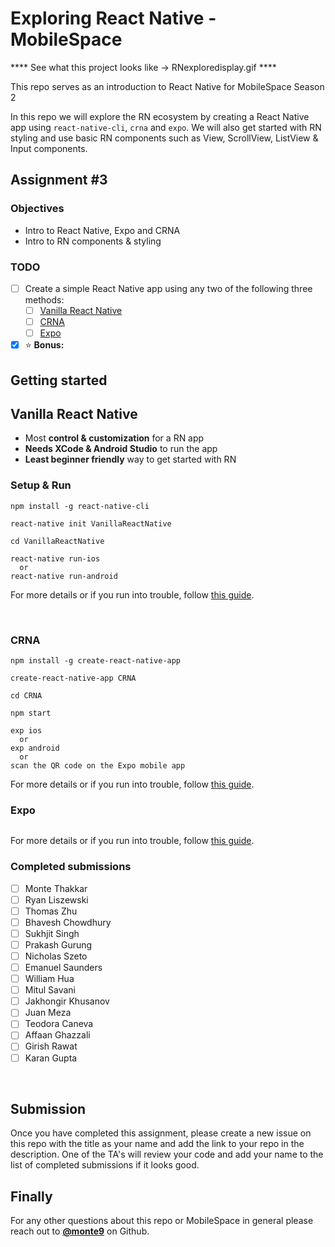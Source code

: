 # Exploring React Native - MobileSpace 

**** See what this project looks like -> RNexploredisplay.gif ****


This repo serves as an introduction to React Native for MobileSpace Season 2

In this repo we will explore the RN ecosystem by creating a React Native app using `react-native-cli`, `crna` and `expo`. We will also get started with RN styling and use basic RN components such as View, ScrollView, ListView & Input components.

## Assignment #3

### Objectives

- Intro to React Native, Expo and CRNA
- Intro to RN components & styling

### TODO

- [ ] Create a simple React Native app using any two of the following three methods:
  - [ ] [Vanilla React Native](https://facebook.github.io/react-native/)
  - [ ] [CRNA](https://github.com/react-community/create-react-native-app)
  - [ ] [Expo](https://expo.io)

- [x] :star: **Bonus:**

## Getting started

## Vanilla React Native

- Most **control & customization** for a RN app
- **Needs XCode & Android Studio** to run the app
- **Least beginner friendly** way to get started with RN

### Setup & Run

```
npm install -g react-native-cli

react-native init VanillaReactNative

cd VanillaReactNative

react-native run-ios
  or
react-native run-android
```

For more details or if you run into trouble, follow [this guide](https://facebook.github.io/react-native/docs/getting-started.html#installing-dependencies).

<br />

### CRNA

```
npm install -g create-react-native-app

create-react-native-app CRNA

cd CRNA

npm start

exp ios
  or
exp android
  or
scan the QR code on the Expo mobile app
```

For more details or if you run into trouble, follow [this guide](https://github.com/react-community/create-react-native-app#quick-overview).

### Expo

```

```

For more details or if you run into trouble, follow [this guide](https://docs.expo.io/versions/latest/guides/up-and-running.html).

### Completed submissions

- [ ] Monte Thakkar
- [ ] Ryan Liszewski
- [ ] Thomas Zhu
- [ ] Bhavesh Chowdhury
- [ ] Sukhjit Singh
- [ ] Prakash Gurung
- [ ] Nicholas Szeto
- [ ] Emanuel Saunders
- [ ] William Hua
- [ ] Mitul Savani
- [ ] Jakhongir Khusanov
- [ ] Juan Meza
- [ ] Teodora Caneva
- [ ] Affaan Ghazzali
- [ ] Girish Rawat
- [ ] Karan Gupta

<br />

## Submission

Once you have completed this assignment, please create a new issue on this repo with the title as your name and add the link to your repo in the description. One of the TA's will review your code and add your name to the list of completed submissions if it looks good.


## Finally

For any other questions about this repo or MobileSpace in general please reach out to [**@monte9**](https://github.com/monte9) on Github.
